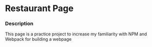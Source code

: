 <h1>Restaurant Page</h1>

<h3>Description</h3>

<p>This page is a practice project to increase my familiarity with NPM and Webpack for building a webpage</p>
